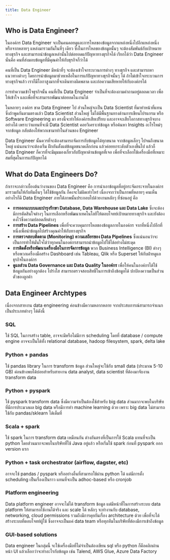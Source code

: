 ```yaml
---
title: Data Engineer
---
```


## Who is Data Engineer?

ในองค์กร Data Engineer จะเป็นคนคอยดูและการไหลของข้อมูลจากแหล่งหนึ่งไปอีกแหล่งหนึ่ง
หรือจากหลายๆ แหล่งมารวมกันในที่ๆ เดียว ซึ่งในการไหลของข้อมูลนั้นๆ จะต้องสัมพันธ์กับเป้าหมายทางธุรกิจ
และสามารถนำข้อมูลเหล่านั้นไปต่อยอดแก้ปัญหาทางธุรกิจได้ เรียกได้ว่า Data Engineer นั่นคือ
คนที่ส่งมอบข้อมูลที่มีคุณค่าให้กับธุรกิจก็ว่าได้

คนที่เป็น Data Engineer มีหน้าที่ๆ จะต้องเข้าใจกระบวนการต่างๆ ทางธุรกิจ และสามารถหาแนวทางต่างๆ
โดยการนำข้อมูลมาช่วยเหลือในการแก้ปัญหาทางธุรกิจนั้นๆ ได้ ถ้าไม่เข้าใจกระบวนการทางธุรกิจแล้ว
เราก็มีโอกาสูงมากที่จะเดินทางผิดพลาด และก่อความเสียหายให้กับองค์กรได้

การทำความเข้าใจธุรกิจนั้น คนที่เป็น Data Engineer จำเป็นที่จะต้องถามคำถามอยู่ตลอดเวลา เพื่อให้เข้าใจ
และเพื่อที่จะสามารถพัฒนาต่อยอดในงานได้

ในหลายๆ องค์กร ขาด Data Engineer ไป ส่วนใหญ่จะเป็น Data Scientist ที่มาทำหน้าที่แทน ซึ่งถ้าพูดกันตามตรงแล้ว
Data Scientist ส่วนใหญ่ ไม่ได้มีพื้นฐานทางด้านการเขียนโปรแกรม หรือ Software Engineering มา
ตรงนี้จะทำให้องค์กรเสียเปรียบ และอาจจะเสียโอกาสทางธุรกิจบางอย่างได้ เพราะว่าแทนที่จะมี Data Scientist
คอยวิเคราะห์ข้อมูล หรือค้นหา Insights อะไรใหม่ๆ จากข้อมูล กลับต้องให้พวกเขามาทำในส่วนของ Engineer

Data Engineer นั้นควรที่จะต้องสามารถจัดการกับข้อมูลได้ทุกขนาด จากข้อมูลเล็กๆ ไปจนถึงขนาดใหญ่ แน่นอนว่าจะต้องเริ่ม
ฝึกกันตั้งแต่ข้อมูลขนาดเล็กก่อน แล้วค่อยยกระดับตัวเองขึ้นไป แล้วก็ Data Engineer ก็ควรที่จะมีมุมมองเกี่ยวกับปัญหาด้านข้อมูลที่เจอ
เพื่อที่จะเลือกใช้เครื่องมือที่เหมาะสมที่สุดในการแก้ปัญหาได้

## What do Data Engineers Do?

ถ้าเราจะกล่าวเบื้องต้นว่างานของ Data Engineer คือ การนำเอาข้อมูลที่อยู่กระจัดกระจายในองค์กรมารวมกันให้กับทีมอื่นๆ
ได้ใช้ข้อมูลกัน ก็คงจะไม่ผิดเท่าไหร่ เนื่องจากว่าเป็นภาพที่หลายๆ คนเห็น อย่างไรก็ดี Data Engineer
ภายใต้ภาพนั้นประกอบไปด้วยงานหลักๆ ที่ซ่อนอยู่ คือ

- **การออกแบบบและบำรุงรักษา Database, Data Warehouse และ Data Lake**
  ซึ่งจะต้องมีการตัดสินใจต่างๆ ในการเลือกหรือพัฒนาเทคโนโลยีให้ตอบโจทย์เป้าหมายทางธุรกิจ และยังต้องคงไว้ซึ่งความปลอดภัยต่างๆ
- **การสร้าง Data Pipelines** เพื่อที่จะควบคุมการไหลของข้อมูลภายในองค์กร จากที่หนึ่งไปอีกที่หนึ่งเพื่อนำข้อมูลไปสร้างคุณค่าให้กับทางธุรกิจ
- **การตรวจสอบติดตาม (Monitoring) ความเสถียรของ Data Pipelines** ซึ่งแน่นอนว่าจะเป็นการทำให้มั่นใจได้ว่าทุกคนในองค์กรสามารถนำข้อมูลไปใช้ได้อย่างไม่สะดุด
- **การติดตั้งหรือพัฒนาเครื่องมือในการจัดการข้อมูล** พวก Business Intelligence (BI) ต่างๆ หรือพวกเครื่องมือสร้าง Dashboard เช่น Tableau, Qlik หรือ Superset ให้กับฝ่ายดูแลธุรกิจในองค์กร
- **ดูแลส่วน Data Governance และ Data Quality ในองค์กร** เพื่อให้คนในองค์กรได้ใช้ข้อมูลกันอย่างถูกต้อง โปร่งใส สามารถตรวจสอบสิทธิ์ในการเข้าถึงข้อมูลได้ ปกป้องความเป็นส่วนตัวของลูกค้า

## Data Engineer Archtypes

เนื่องจากสายงาน data engineering ค่อนข้างมีความหลากหลาย จากประสบการณ์สามารถจำแนกเป็นประเภทต่างๆ ได้ดังนี้

### SQL

ใช้ SQL ในการสร้าง table, อาจจะมีหรือไม่มีการ scheduling โดยที่ database / compute engine อาจจะเป็นได้ทั้ง relational database, hadoop filesystem, spark, delta lake

### Python + pandas

ใช้ pandas library ในการ transform ข้อมูล ส่วนใหญ่จะใช้กับ small data (ประมาณ 5-10 GB) ค่อนข้างพบได้บ่อยสำหรับสายงาน data analyst, data scientist ที่ต้องมาจับงาน transform data

### Python + pyspark

ใช้ pyspark transform data ซึ่งมีความจำเป็นต้องใช้สำหรับ big data ส่วนมากจะพบในบริษัทที่มีการประมวลผล big data หรือมีการทำ machine learning ด้วย เพราะ big data ไม่สามารถใช้กับ pandas/sklearn ได้เต็มที่

### Scala + spark

ใช้ spark ในการ transform data เหมือนกัน ต่างกันตรงที่เป็นการใช้ Scala แทนที่จะเป็น python โดยส่วนมากจะพบในบริษัทที่ใช้ Java อยู่แล้ว หรือเริ่มใช้ spark ก่อนที่ pyspark ออก version แรก

### Python + task orchestrator (airflow, dagster, etc)

อาจจะใช้ pandas / pyspark หรืออย่างอื่นที่สามารถใช้ผ่าน python ได้ แต่มีการตั้ง scheduling เป็นเรื่องเป็นราว แทนที่จะเป็น adhoc-based หรือ cronjob

### Platform engineering

Data platform engineer อาจจะไม่ได้ transform ข้อมูล แต่มีหน้าที่ในการสร้างระบบ data platform ให้สามารถใช้งานได้จริง และ scale ได้ หลักๆ จะทำงานกับ database, networking, cloud permissions รวมถึงมีการคุยกันเรื่อง architecture ด้วย เพื่อที่จะได้สร้างระบบที่ตอบโจทย์ผู้ใช้ ซึ่งอาจจะเป็นแค่ data team หรือทุกทีมในบริษัทที่ต้องมีการเข้าถึงข้อมูล

### GUI-based solutions

Data engineer ในกลุ่มนี้ จะใช้เครื่องมือที่ไม่จำเป็นต้องเขียน sql หรือ python ก็คือคลิกผ่านหน้า UI แล้วเลือกว่าจะทำอะไรกับข้อมูล เช่น Talend, AWS Glue, Azure Data Factory
